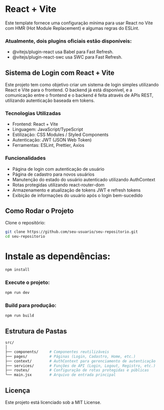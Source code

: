 ﻿# React + Vite
Este template fornece uma configuração mínima para usar React no Vite com HMR (Hot Module Replacement) e algumas regras do ESLint.

### Atualmente, dois plugins oficiais estão disponíveis:

- @vitejs/plugin-react usa Babel para Fast Refresh.
- @vitejs/plugin-react-swc usa SWC para Fast Refresh.

## Sistema de Login com React + Vite
Este projeto tem como objetivo criar um sistema de login simples utilizando React e Vite para o frontend. O backend já está disponível, e a comunicação entre o frontend e o backend é feita através de APIs REST, utilizando autenticação baseada em tokens.

### Tecnologias Utilizadas
- Frontend: React + Vite
- Linguagem: JavaScript/TypeScript
- Estilização: CSS Modules / Styled Components
- Autenticação: JWT (JSON Web Token)
- Ferramentas: ESLint, Prettier, Axios
### Funcionalidades
- Página de login com autenticação de usuário
- Página de cadastro para novos usuários
- Manutenção do estado do usuário autenticado utilizando AuthContext
- Rotas protegidas utilizando react-router-dom
- Armazenamento e atualização de tokens JWT e refresh tokens
- Exibição de informações do usuário após o login bem-sucedido
## Como Rodar o Projeto
Clone o repositório:

```bash
git clone https://github.com/seu-usuario/seu-repositorio.git
cd seu-repositorio
```
# Instale as dependências:

```bash
npm install
```
### Execute o projeto:

```bash
npm run dev
```
### Build para produção:

```bash
npm run build
```
## Estrutura de Pastas
```graphql
src/
│
├── components/     # Componentes reutilizáveis
├── pages/          # Páginas (Login, Cadastro, Home, etc.)
├── context/        # AuthContext para gerenciamento de autenticação
├── services/       # Funções de API (Login, Logout, Registro, etc.)
├── routes/         # Configuração de rotas protegidas e públicas
└── main.jsx        # Arquivo de entrada principal
```
## Licença
Este projeto está licenciado sob a MIT License.

